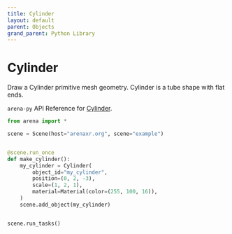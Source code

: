 ```yaml
---
title: Cylinder
layout: default
parent: Objects
grand_parent: Python Library
---
```


# Cylinder

Draw a Cylinder primitive mesh geometry. Cylinder is a tube shape with flat ends.

`arena-py` API Reference for [Cylinder](/content/python-api/objects/cylinder).

```python
from arena import *

scene = Scene(host="arenaxr.org", scene="example")


@scene.run_once
def make_cylinder():
    my_cylinder = Cylinder(
        object_id="my_cylinder",
        position=(0, 2, -3),
        scale=(1, 2, 1),
        material=Material(color=(255, 100, 16)),
    )
    scene.add_object(my_cylinder)


scene.run_tasks()
```
